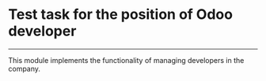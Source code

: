 # Test task for the position of Odoo developer

_______________________________________________
This module implements the functionality of managing developers in the company.

